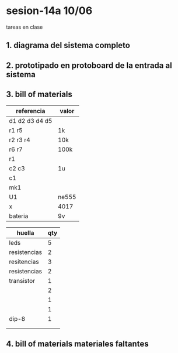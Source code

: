 # sesion-14a 10/06

tareas en clase

## 1. diagrama del sistema completo

## 2. prototipado en protoboard de la entrada al sistema

## 3. bill of materials
  
|referencia|valor|
|----------|-----|
|d1 d2 d3 d4 d5||
|r1 r5|1k|
|r2 r3 r4|10k|
|r6 r7|100k|
|r1||
|c2 c3|1u|
|c1||
|mk1||
|U1|ne555|
|x|4017|
|bateria|9v|

|huella|qty|
|------|---|
|leds|5|
|resistencias|2|
|resitencias|3|
|resistencias|2|
|transistor|1|
||2|
||1|
||1|
|dip-8|1|
|||
|||

## 4. bill of materials materiales faltantes
